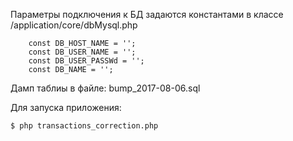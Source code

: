 Параметры подключения к БД задаются константами в классе /application/core/dbMysql.php

```
	const DB_HOST_NAME = '';
	const DB_USER_NAME = '';
	const DB_USER_PASSWd = '';
	const DB_NAME = '';
```

Дамп таблиы в файле: bump_2017-08-06.sql

Для запуска приложения:

```
$ php transactions_correction.php

```